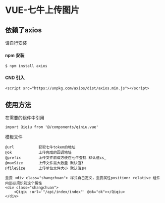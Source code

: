 # VUE-七牛上传图片
## 依赖了axios
请自行安装<br>
#### npm 安装
```
$ npm install axios
```
#### CND 引入
```
<script src="https://unpkg.com/axios/dist/axios.min.js"></script>
```
## 使用方法
在需要的组件中引用       
```
import Qiqiu from '@/components/qiniu.vue'
```
模板文件
```
@url           获取七牛token的地址
@ok            上传完成的回调地址
@prefix        上传文件前缀方便在七牛查找 默认值cs_
@maxSize       上传文件最大数量 默认值3
@fileSize      上传单位文件大小 默认值1M

重要 <div class="shangchuan"> 样式自己定义，重要属性position: relative 组件内部必须识别这个属性
<div class="shangchuan">
    <Qiqiu :url='"/api/index/index"' @ok="ok"></Qiqiu>
</div>
```
